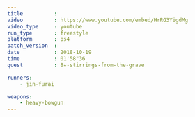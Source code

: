 ```yaml
---
title          :
video          : https://www.youtube.com/embed/HrRG3YigdMg
video_type     : youtube
run_type       : freestyle
platform       : ps4
patch_version  :
date           : 2018-10-19
time           : 01'58"36
quest          : 8★-stirrings-from-the-grave

runners:
    - jin-furai

weapons:
    - heavy-bowgun
---
```

